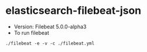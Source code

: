 # elasticsearch-filebeat-json
- Version: Filebeat 5.0.0-alpha3
- To run filebeat 

`./filebeat -e -v -c ./filebeat.yml`
